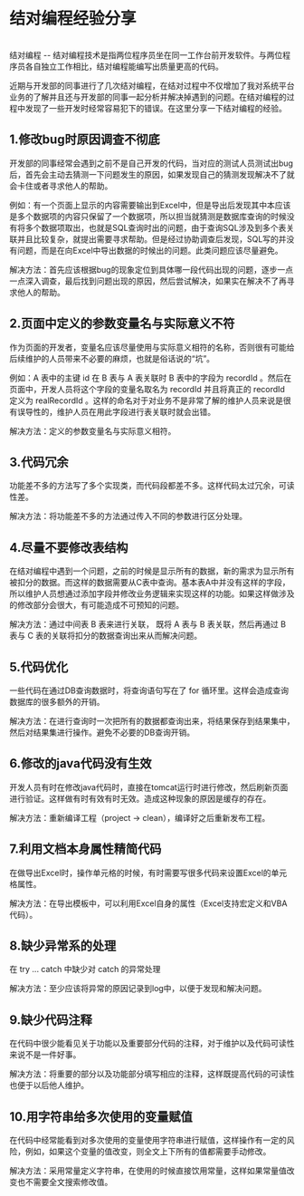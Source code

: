 # 结对编程经验分享
</br>
结对编程
--
结对编程技术是指两位程序员坐在同一工作台前开发软件。与两位程序员各自独立工作相比，结对编程能编写出质量更高的代码。

近期与开发部的同事进行了几次结对编程，在结对过程中不仅增加了我对系统平台业务的了解并且还与开发部的同事一起分析并解决掉遇到的问题。在结对编程的过程中发现了一些开发时经常容易犯下的错误。在这里分享一下结对编程的经验。

1.修改bug时原因调查不彻底
-- 
开发部的同事经常会遇到之前不是自己开发的代码，当对应的测试人员测试出bug后，首先会主动去猜测一下问题发生的原因，如果发现自己的猜测发现解决不了就会卡住或者寻求他人的帮助。

例如：有一个页面上显示的内容需要输出到Excel中，但是导出后发现其中本应该是多个数据项的内容只保留了一个数据项，所以担当就猜测是数据库查询的时候没有将多个数据项取出，也就是SQL查询时出的问题，由于查询SQL涉及到多个表关联并且比较复杂，就提出需要寻求帮助。但是经过协助调查后发现，SQL写的并没有问题，而是在向Excel中导出数据的时候出的问题。此类问题应该尽量避免。

解决方法：首先应该根据bug的现象定位到具体哪一段代码出现的问题，逐步一点一点深入调查，最后找到问题出现的原因，然后尝试解决，如果实在解决不了再寻求他人的帮助。

2.页面中定义的参数变量名与实际意义不符
--
作为页面的开发者，变量名应该尽量使用与实际意义相符的名称，否则很有可能给后续维护的人员带来不必要的麻烦，也就是俗话说的“坑”。

例如：A 表中的主键 id 在 B 表与 A 表关联时 B 表中的字段为 recordId 。然后在页面中，开发人员将这个字段的变量名取名为 recordId 并且将真正的 recordId 定义为 realRecordId 。这样的命名对于对业务不是非常了解的维护人员来说是很有误导性的，维护人员在用此字段进行表关联时就会出错。

解决方法：定义的参数变量名与实际意义相符。

3.代码冗余
--
功能差不多的方法写了多个实现类，而代码段都差不多。这样代码太过冗余，可读性差。

解决方法：将功能差不多的方法通过传入不同的参数进行区分处理。

4.尽量不要修改表结构
--
在结对编程中遇到一个问题，之前的时候是显示所有的数据，新的需求为显示所有被扣分的数据。而这样的数据需要从C表中查询。基本表A中并没有这样的字段，所以维护人员想通过添加字段并修改业务逻辑来实现这样的功能。如果这样做涉及的修改部分会很大，有可能造成不可预知的问题。

解决方法：通过中间表 B 表来进行关联， 既将 A 表与 B 表关联，然后再通过 B 表与 C 表的关联将扣分的数据查询出来从而解决问题。

5.代码优化
--
一些代码在通过DB查询数据时，将查询语句写在了 for 循环里。这样会造成查询数据库的很多额外的开销。

解决方法：在进行查询时一次把所有的数据都查询出来，将结果保存到结果集中，然后对结果集进行操作。避免不必要的DB查询开销。

6.修改的java代码没有生效
--
开发人员有时在修改java代码时，直接在tomcat运行时进行修改，然后刷新页面进行验证。这样做有时有效有时无效。造成这种现象的原因是缓存的存在。

解决方法：重新编译工程（project -> clean），编译好之后重新发布工程。

7.利用文档本身属性精简代码
--
在做导出Excel时，操作单元格的时候，有时需要写很多代码来设置Excel的单元格属性。

解决方法：在导出模板中，可以利用Excel自身的属性（Excel支持宏定义和VBA代码）。

8.缺少异常系的处理
--
在 try ... catch 中缺少对 catch 的异常处理

解决方法：至少应该将异常的原因记录到log中，以便于发现和解决问题。

9.缺少代码注释
--
在代码中很少能看见关于功能以及重要部分代码的注释，对于维护以及代码可读性来说不是一件好事。

解决方法：将重要的部分以及功能部分填写相应的注释，这样既提高代码的可读性也便于以后他人维护。

10.用字符串给多次使用的变量赋值
--
在代码中经常能看到对多次使用的变量使用字符串进行赋值，这样操作有一定的风险，例如，如果这个变量的值改变，则全文上下所有的值都需要手动修改。

解决方法：采用常量定义字符串，在使用的时候直接饮用常量，这样如果常量值改变也不需要全文搜索修改值。
